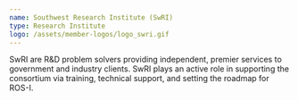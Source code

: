 ```yaml
---
name: Southwest Research Institute (SwRI)
type: Research Institute
logo: /assets/member-logos/logo_swri.gif
---
```

SwRI are R&D problem solvers providing independent, premier services to government and industry clients. SwRI plays an active role in supporting the consortium via training, technical support, and setting the roadmap for ROS-I.
